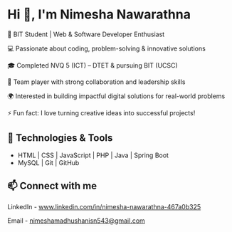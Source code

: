 # Hi 👋, I'm Nimesha Nawarathna

🚀 BIT Student | Web & Software Developer Enthusiast

💻 Passionate about coding, problem-solving & innovative solutions

🎓 Completed NVQ 5 (ICT) – DTET & pursuing BIT (UCSC)

🤝 Team player with strong collaboration and leadership skills

🌍 Interested in building impactful digital solutions for real-world problems

⚡ Fun fact: I love turning creative ideas into successful projects!

## 🔧 Technologies & Tools
- HTML | CSS | JavaScript | PHP | Java | Spring Boot  
- MySQL | Git | GitHub  

## 📫 Connect with me
LinkedIn - www.linkedin.com/in/nimesha-nawarathna-467a0b325

Email - nimeshamadhushanisn543@gmail.com

<!--
**NimeshaNawarathna/NimeshaNawarathna** is a ✨ _special_ ✨ repository because its `README.md` (this file) appears on your GitHub profile.

Here are some ideas to get you started:

- 🔭 I’m currently working on ...
- 🌱 I’m currently learning ...
- 👯 I’m looking to collaborate on ...
- 🤔 I’m looking for help with ...
- 💬 Ask me about ...
- 📫 How to reach me: ...
- 😄 Pronouns: ...
- ⚡ Fun fact: ...
-->
